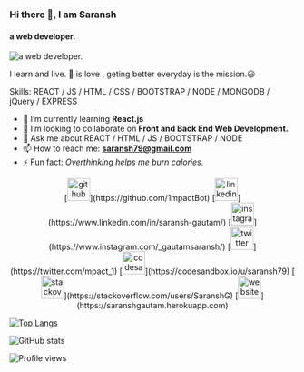  ### Hi there 👋, I am Saransh
#### a web developer.
![a web developer.](https://media.giphy.com/media/ZY3W96Mvat8EFTCclA/giphy.gif)

I learn and live.
🏀 is love , geting better everyday is the mission.😃

Skills:  REACT / JS / HTML / CSS / BOOTSTRAP / NODE / MONGODB / jQuery / EXPRESS 

- 🌱 I’m currently learning **React.js** 
- 👯 I’m looking to collaborate on **Front and Back End Web Development.** 
- 💬 Ask me about REACT / HTML / JS / BOOTSTRAP / NODE 
- 📫 How to reach me: **saransh79@gmail.com** 
- ⚡ Fun fact: *Overthinking helps me burn calories.* 

<p align="center">
[<img src='https://cdn.jsdelivr.net/npm/simple-icons@3.0.1/icons/github.svg' alt='github' height='40'>](https://github.com/1mpactBot)  [<img src='https://cdn.jsdelivr.net/npm/simple-icons@3.0.1/icons/linkedin.svg' alt='linkedin' height='40'>](https://www.linkedin.com/in/saransh-gautam/)  [<img src='https://cdn.jsdelivr.net/npm/simple-icons@3.0.1/icons/instagram.svg' alt='instagram' height='40'>](https://www.instagram.com/_gautamsaransh/)  [<img src='https://cdn.jsdelivr.net/npm/simple-icons@3.0.1/icons/twitter.svg' alt='twitter' height='40'>](https://twitter.com/mpact_1)  [<img src='https://cdn.jsdelivr.net/npm/simple-icons@3.0.1/icons/codesandbox.svg' alt='codesandbox' height='40'>](https://codesandbox.io/u/saransh79)  [<img src='https://cdn.jsdelivr.net/npm/simple-icons@3.0.1/icons/stackoverflow.svg' alt='stackoverflow' height='40'>](https://stackoverflow.com/users/SaranshG)  [<img src='https://cdn.jsdelivr.net/npm/simple-icons@3.0.1/icons/icloud.svg' alt='website' height='40'>](https://saranshgautam.herokuapp.com) 
 </p>

[![Top Langs](https://github-readme-stats.vercel.app/api/top-langs/?username=1mpactBot)](https://github.com/anuraghazra/github-readme-stats)

![GitHub stats](https://github-readme-stats.vercel.app/api?username=1mpactBot&show_icons=true)  

![Profile views](https://gpvc.arturio.dev/1mpactBot)  
